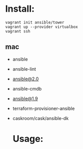 # Install:

```
vagrant init ansible/tower
vagrant up --provider virtualbox
vagrant ssh
```

## mac

- ansible
- ansible-lint
- ansible@2.0
- ansible-cmdb
- ansible@1.9
- terraform-provisioner-ansible
- caskroom/cask/ansible-dk

  # Usage:
